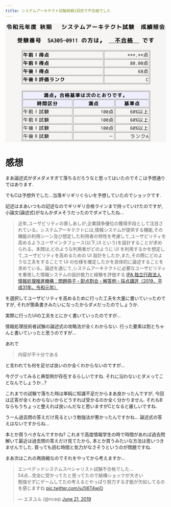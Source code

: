 ```yaml
---
title: システムアーキテクト試験挑戦1回目で不合格でした
---
```


![成績照会](/asset/screenshot-2019-12-20-13-20-21.png)

# 感想

まあ論述式がダメダメすぎて落ちるだろうなと思ってはいたのでそこは予想通りではあります.

でもCは予想外でした…当落ギリギリぐらいを予想していたのでショックです.

記述はまあいつもの記述なのでギリギリ合格ラインまで持っていけたのですが,
小論文(論述式)がなんかダメそうだったのでダメでしたね…

> 近年,ユーザビリティの善しあしが,企業競争優位の獲得手段として注目されている。システムアーキテクトには,情報システムが提供する機能,その機能の利用シーン及び想定した利用者の特性を考慮して,ユーザビリティを高めるようユーザインタフェース(以下,UI という)を設計することが求められる。本問は,どのような利用者がどのように UI を利用するかを想定して,ユーザビリティを高めるための UI 設計をしたか,また,その際にどのような工夫をすることで UI の仕様を確定したかを具体的に論述することを求めている。論述を通じて,システムアーキテクトに必要なユーザビリティを重視した情報システムの設計能力と経験を評価する
> [IPA 独立行政法人 情報処理推進機構：問題冊子・配点割合・解答例・採点講評（2019、平成31年、令和元年）](https://www.jitec.ipa.go.jp/1_04hanni_sukiru/mondai_kaitou_2019h31.html)

を選択してユーザビリティを高めるために行った工夫を大量に書いていったのですが,
それが箇条書きみたいになったからダメだったのでしょうか.

実際に行ったUIの工夫をとにかく書いていったのですが…

情報処理技術者試験の論述式の攻略法が全くわからない.
行った要素は割とちゃんと書いていったと思うのですが…

あれで

> 内容が不十分である

と言われても何を足せば良いのか全くわからないのですが…

今ググってみると典型例が存在するらしいですね.
それに沿わないとダメってことなんでしょうか…?

これまでの試験で落ちた時は単純に知識不足だからまあ良かったんですが,
今回は正答が全くわからないからどうすれば受かるのか全く分かりません.
それもBならもうちょっと整えれば良いんだなと思いますがCとなると厳しいですね.

うーん過去問の答えだけ見るという勉強法が悪かったんですかね…
論述式の答えはないですからね…

本とか買うべきなんですかね?
これまで高度情報学生の時で時間があれば過去問解いて最近は過去問の答えだけ見てたから,
本とか買うみたいな方法は思いつきませんでした.
買っても読む時間と気力がなさそうというのが問題ですね.

まあ次はこれの再挑戦なのでそれをやってから考えますか…

<blockquote class="twitter-tweet"><p lang="ja" dir="ltr">エンベデッドシステムスペシャリスト試験不合格でした…<br />54点…完全に受かってたと思ってたので結構ショックが大きい<br />勉強せずにゲームしてたの考えるとやっぱり努力する才能が欠如してるのを感じますね <a href="https://t.co/yJ1i6T4wiO">pic.twitter.com/yJ1i6T4wiO</a></p>&mdash; エヌユル (@ncaq) <a href="https://twitter.com/ncaq/status/1141954947329617921?ref_src=twsrc%5Etfw">June 21, 2019</a></blockquote>
